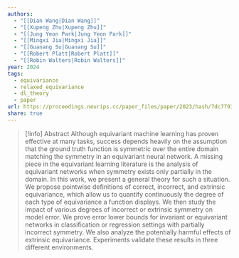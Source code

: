 ```yaml
---
authors:
  - "[[Dian Wang|Dian Wang]]"
  - "[[Xupeng Zhu|Xupeng Zhu]]"
  - "[[Jung Yeon Park|Jung Yeon Park]]"
  - "[[Mingxi Jia|Mingxi Jia]]"
  - "[[Guanang Su|Guanang Su]]"
  - "[[Robert Platt|Robert Platt]]"
  - "[[Robin Walters|Robin Walters]]"
year: 2024
tags:
  - equivariance
  - relaxed_equivariance
  - dl_theory
  - paper
url: https://proceedings.neurips.cc/paper_files/paper/2023/hash/7dc7793c89b93887e126a86f22ef63c6-Abstract-Conference.html
share: true
---
```

> [!info] Abstract
> Although equivariant machine learning has proven effective at many tasks, success depends heavily on the assumption that the ground truth function is symmetric over the entire domain matching the symmetry in an equivariant neural network. A missing piece in the equivariant learning literature is the analysis of equivariant networks when symmetry exists only partially in the domain. In this work, we present a general theory for such a situation. We propose pointwise definitions of correct, incorrect, and extrinsic equivariance, which allow us to quantify continuously the degree of each type of equivariance a function displays. We then study the impact of various degrees of incorrect or extrinsic symmetry on model error. We prove error lower bounds for invariant or equivariant networks in classification or regression settings with partially incorrect symmetry. We also analyze the potentially harmful effects of extrinsic equivariance. Experiments validate these results in three different environments.

